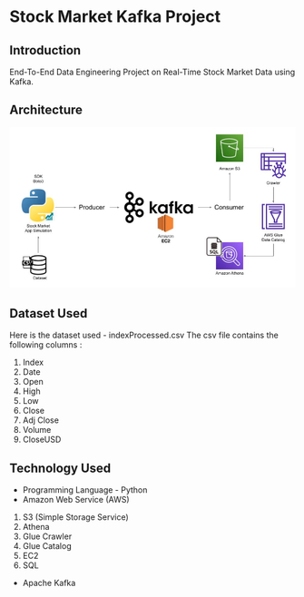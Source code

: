 # Stock Market Kafka Project

## Introduction

End-To-End Data Engineering Project on Real-Time Stock Market Data using Kafka.

## Architecture

<img src="Architecture.jpg">

## Dataset Used

Here is the dataset used - indexProcessed.csv
The csv file contains the following columns :

1. Index
2. Date
3. Open
4. High
5. Low
6. Close
7. Adj Close
8. Volume
9. CloseUSD

## Technology Used

- Programming Language - Python
- Amazon Web Service (AWS)

1. S3 (Simple Storage Service)
2. Athena
3. Glue Crawler
4. Glue Catalog
5. EC2
6. SQL

- Apache Kafka
